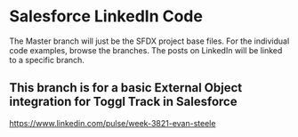 # Salesforce LinkedIn Code

The Master branch will just be the SFDX project base files. For the individual code examples, browse the branches. The posts on LinkedIn will be linked to a specific branch.

## This branch is for a basic External Object integration for Toggl Track in Salesforce
https://www.linkedin.com/pulse/week-3821-evan-steele
